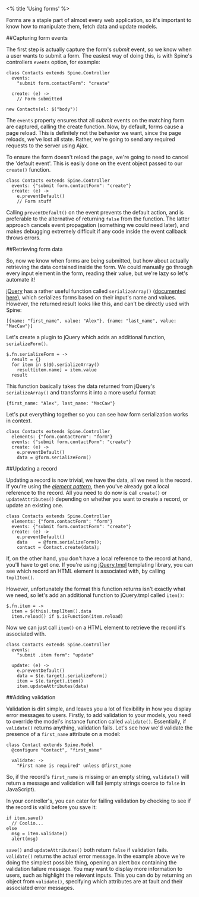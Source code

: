 <% title 'Using forms' %>

Forms are a staple part of almost every web application, so it's important to know how to manipulate them, fetch data and update models. 

##Capturing form events

The first step is actually capture the form's *submit* event, so we know when a user wants to submit a form. The easiest way of doing this, is with Spine's controllers `events` option, for example:

    class Contacts extends Spine.Controller
      events: 
        "submit form.contactForm": "create"
      
      create: (e) ->
        // Form submitted
    
    new Contacts(el: $("body"))

The `events` property ensures that all *submit* events on the matching form are captured, calling the create function. Now, by default, forms cause a page reload. This is definitely not the behavior we want, since the page reloads, we've lost all state. Rather, we're going to send any required requests to the server using Ajax.

To ensure the form doesn't reload the page, we're going to need to cancel the 'default event'. This is easily done on the event object passed to our  `create()` function.

    class Contacts extends Spine.Controller
      events: {"submit form.contactForm": "create"}
      create: (e) ->
        e.preventDefault()
        // Form stuff

Calling `preventDefault()` on the event prevents the default action, and is preferable to the alternative of returning `false` from the function. The latter approach cancels event propagation (something we could need later), and makes debugging extremely difficult if any code inside the event callback throws errors. 

##Retrieving form data

So, now we know when forms are being submitted, but how about actually retrieving the data contained inside the form. We could manually go through every input element in the form, reading their value, but we're lazy so let's automate it!

[jQuery](http://jquery.com) has a rather useful function called `serializeArray()` ([documented here](api.jquery.com/serializeArray/)), which serializes forms based on their input's name and values. However, the returned result looks like this, and can't be directly used with Spine:

    [{name: "first_name", value: "Alex"}, {name: "last_name", value: "MacCaw"}]
    
Let's create a plugin to jQuery which adds an additional function, `serializeForm()`.

    $.fn.serializeForm = ->
      result = {}
      for item in $(@).serializeArray()
        result[item.name] = item.value
      result
    
This function basically takes the data returned from jQuery's `serializeArray()` and transforms it into a more useful format:

    {first_name: "Alex", last_name: "MacCaw"}
    
Let's put everything together so you can see how form serialization works in context.

    class Contacts extends Spine.Controller
      elements: {"form.contactForm": "form"}
      events: {"submit form.contactForm": "create"}
      create: (e) ->
        e.preventDefault()
        data = @form.serializeForm()

##Updating a record

Updating a record is now trivial, we have the data, all we need is the record. If you're using the [*element pattern*](http://maccman.github.com/spine#s-patterns-the-element-pattern), then you've already got a local reference to the record. All you need to do now is call `create()` or `updateAttributes()` depending on whether you want to create a record, or update an existing one.

    class Contacts extends Spine.Controller
      elements: {"form.contactForm": "form"}
      events: {"submit form.contactForm": "create"}
      create: (e) ->
        e.preventDefault()
        data    = @form.serializeForm();
        contact = Contact.create(data);

If, on the other hand, you don't have a local reference to the record at hand, you'll have to get one. If you're using [jQuery.tmpl](http://api.jquery.com/category/plugins/templates/) templating library, you can see which record an HTML element is associated with, by calling `tmplItem()`.

However, unfortunately the format this function returns isn't exactly what we need, so let's add an additional function to jQuery.tmpl called `item()`:

    $.fn.item = ->
      item = $(this).tmplItem().data
      item.reload() if $.isFunction(item.reload)
    
Now we can just call `item()` on a HTML element to retrieve the record it's associated with.

    class Contacts extends Spine.Controller
      events: 
        "submit .item form": "update"
      
      update: (e) ->
        e.preventDefault()
        data = $(e.target).serializeForm()
        item = $(e.target).item()
        item.updateAttributes(data)
      
##Adding validation

Validation is dirt simple, and leaves you a lot of flexibility in how you display error messages to users. Firstly, to add validation to your models, you need to override the model's instance function called `validate()`. Essentially, if `validate()` returns anything, validation fails. Let's see how we'd validate the presence of a `first_name` attribute on a model:

    class Contact extends Spine.Model
      @configure "Contact", "first_name"
      
      validate: ->
        "First name is required" unless @first_name
    
So, if the record's `first_name` is missing or an empty string, `validate()` will return a message and validation will fail (empty strings coerce to `false` in JavaScript).

In your controller's, you can cater for failing validation by checking to see if the record is valid before you save it:

    if item.save()
      // Coolio...
    else
      msg = item.validate()
      alert(msg)

`save()` and `updateAttributes()` both return `false` if validation fails. `validate()` returns the actual error message. In the example above we're doing the simplest possible thing, opening an alert box containing the validation failure message. You may want to display more information to users, such as highlight the relevant inputs. This you can do by returning an object from `validate()`, specifying which attributes are at fault and their associated error messages. 
